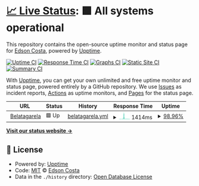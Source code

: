 # [📈 Live Status](https://belatagarela.com.br): <!--live status--> **🟩 All systems operational**

This repository contains the open-source uptime monitor and status page for [Edson Costa](https://www.gitshowcase.com/ecsistem), powered by [Upptime](https://github.com/upptime/upptime).

[![Uptime CI](https://github.com/ecsistem/Bela-tagarela/workflows/Uptime%20CI/badge.svg)](https://github.com/ecsistem/Bela-tagarela/actions?query=workflow%3A%22Uptime+CI%22)
[![Response Time CI](https://github.com/ecsistem/Bela-tagarela/workflows/Response%20Time%20CI/badge.svg)](https://github.com/ecsistem/Bela-tagarela/actions?query=workflow%3A%22Response+Time+CI%22)
[![Graphs CI](https://github.com/ecsistem/Bela-tagarela/workflows/Graphs%20CI/badge.svg)](https://github.com/ecsistem/Bela-tagarela/actions?query=workflow%3A%22Graphs+CI%22)
[![Static Site CI](https://github.com/ecsistem/Bela-tagarela/workflows/Static%20Site%20CI/badge.svg)](https://github.com/ecsistem/Bela-tagarela/actions?query=workflow%3A%22Static+Site+CI%22)
[![Summary CI](https://github.com/ecsistem/Bela-tagarela/workflows/Summary%20CI/badge.svg)](https://github.com/ecsistem/Bela-tagarela/actions?query=workflow%3A%22Summary+CI%22)

With [Upptime](https://upptime.js.org), you can get your own unlimited and free uptime monitor and status page, powered entirely by a GitHub repository. We use [Issues](https://github.com/ecsistem/Bela-tagarela/issues) as incident reports, [Actions](https://github.com/ecsistem/Bela-tagarela/actions) as uptime monitors, and [Pages](https://belatagarela.com.br) for the status page.

<!--start: status pages-->
<!-- This summary is generated by Upptime (https://github.com/upptime/upptime) -->
<!-- Do not edit this manually, your changes will be overwritten -->
<!-- prettier-ignore -->
| URL | Status | History | Response Time | Uptime |
| --- | ------ | ------- | ------------- | ------ |
| <img alt="" src="https://icons.duckduckgo.com/ip3/belatagarela.com.br.ico" height="13"> [Belatagarela](https://belatagarela.com.br) | 🟩 Up | [belatagarela.yml](https://github.com/ecsistem/bela-tagarela-status/commits/HEAD/history/belatagarela.yml) | <details><summary><img alt="Response time graph" src="./graphs/belatagarela/response-time-week.png" height="20"> 1414ms</summary><br><a href="https://ecsistem.github.io/bela-tagarela-status/history/belatagarela"><img alt="Response time 597" src="https://img.shields.io/endpoint?url=https%3A%2F%2Fraw.githubusercontent.com%2Fecsistem%2Fbela-tagarela-status%2FHEAD%2Fapi%2Fbelatagarela%2Fresponse-time.json"></a><br><a href="https://ecsistem.github.io/bela-tagarela-status/history/belatagarela"><img alt="24-hour response time 1782" src="https://img.shields.io/endpoint?url=https%3A%2F%2Fraw.githubusercontent.com%2Fecsistem%2Fbela-tagarela-status%2FHEAD%2Fapi%2Fbelatagarela%2Fresponse-time-day.json"></a><br><a href="https://ecsistem.github.io/bela-tagarela-status/history/belatagarela"><img alt="7-day response time 1414" src="https://img.shields.io/endpoint?url=https%3A%2F%2Fraw.githubusercontent.com%2Fecsistem%2Fbela-tagarela-status%2FHEAD%2Fapi%2Fbelatagarela%2Fresponse-time-week.json"></a><br><a href="https://ecsistem.github.io/bela-tagarela-status/history/belatagarela"><img alt="30-day response time 1021" src="https://img.shields.io/endpoint?url=https%3A%2F%2Fraw.githubusercontent.com%2Fecsistem%2Fbela-tagarela-status%2FHEAD%2Fapi%2Fbelatagarela%2Fresponse-time-month.json"></a><br><a href="https://ecsistem.github.io/bela-tagarela-status/history/belatagarela"><img alt="1-year response time 597" src="https://img.shields.io/endpoint?url=https%3A%2F%2Fraw.githubusercontent.com%2Fecsistem%2Fbela-tagarela-status%2FHEAD%2Fapi%2Fbelatagarela%2Fresponse-time-year.json"></a></details> | <details><summary><a href="https://ecsistem.github.io/bela-tagarela-status/history/belatagarela">98.96%</a></summary><a href="https://ecsistem.github.io/bela-tagarela-status/history/belatagarela"><img alt="All-time uptime 99.92%" src="https://img.shields.io/endpoint?url=https%3A%2F%2Fraw.githubusercontent.com%2Fecsistem%2Fbela-tagarela-status%2FHEAD%2Fapi%2Fbelatagarela%2Fuptime.json"></a><br><a href="https://ecsistem.github.io/bela-tagarela-status/history/belatagarela"><img alt="24-hour uptime 97.16%" src="https://img.shields.io/endpoint?url=https%3A%2F%2Fraw.githubusercontent.com%2Fecsistem%2Fbela-tagarela-status%2FHEAD%2Fapi%2Fbelatagarela%2Fuptime-day.json"></a><br><a href="https://ecsistem.github.io/bela-tagarela-status/history/belatagarela"><img alt="7-day uptime 98.96%" src="https://img.shields.io/endpoint?url=https%3A%2F%2Fraw.githubusercontent.com%2Fecsistem%2Fbela-tagarela-status%2FHEAD%2Fapi%2Fbelatagarela%2Fuptime-week.json"></a><br><a href="https://ecsistem.github.io/bela-tagarela-status/history/belatagarela"><img alt="30-day uptime 99.76%" src="https://img.shields.io/endpoint?url=https%3A%2F%2Fraw.githubusercontent.com%2Fecsistem%2Fbela-tagarela-status%2FHEAD%2Fapi%2Fbelatagarela%2Fuptime-month.json"></a><br><a href="https://ecsistem.github.io/bela-tagarela-status/history/belatagarela"><img alt="1-year uptime 99.92%" src="https://img.shields.io/endpoint?url=https%3A%2F%2Fraw.githubusercontent.com%2Fecsistem%2Fbela-tagarela-status%2FHEAD%2Fapi%2Fbelatagarela%2Fuptime-year.json"></a></details>

<!--end: status pages-->

[**Visit our status website →**](https://belatagarela.com.br)

## 📄 License

- Powered by: [Upptime](https://github.com/upptime/upptime)
- Code: [MIT](./LICENSE) © [Edson Costa](https://www.gitshowcase.com/ecsistem)
- Data in the `./history` directory: [Open Database License](https://opendatacommons.org/licenses/odbl/1-0/)
